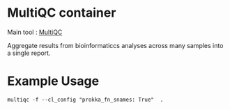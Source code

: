 # MultiQC container

Main tool : [MultiQC](https://multiqc.info/)

Aggregate results from bioinformaticcs analyses across many samples into a single report.

# Example Usage

```
multiqc -f --cl_config "prokka_fn_snames: True"  .
```
